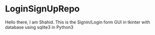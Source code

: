 # LoginSignUpRepo

Hello there, I am Shahid. This is the Signin/Login form GUI in tkinter with database using sqlite3 in Python3

